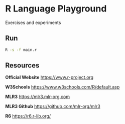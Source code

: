# R Language Playground
Exercises and experiments

## Run

```bash
R -s -f main.r
```

## Resources

**Official Website**
https://www.r-project.org

**W3Schools**
https://www.w3schools.com/R/default.asp

**MLR3**
https://mlr3.mlr-org.com

**MLR3 Github**
https://github.com/mlr-org/mlr3

**R6**
https://r6.r-lib.org/